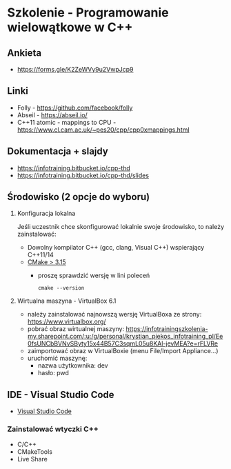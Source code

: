 # Szkolenie - Programowanie wielowątkowe w C++ #

## Ankieta

* https://forms.gle/K2ZeWVy9u2VwpJcp9

## Linki

* Folly - https://github.com/facebook/folly
* Abseil - https://abseil.io/
* C++11 atomic - mappings to CPU - https://www.cl.cam.ac.uk/~pes20/cpp/cpp0xmappings.html

## Dokumentacja + slajdy

* https://infotraining.bitbucket.io/cpp-thd
* https://infotraining.bitbucket.io/cpp-thd/slides

## Środowisko (2 opcje do wyboru)

  1. Konfiguracja lokalna

     Jeśli uczestnik chce skonfigurować lokalnie swoje środowisko, to należy zainstalować:
     
     * Dowolny kompilator C++ (gcc, clang, Visual C++) wspierający C++11/14
     * [CMake > 3.15](https://cmake.org/)
       * proszę sprawdzić wersję w lini poleceń

         ```
         cmake --version
         ```

  2. Wirtualna maszyna - VirtualBox 6.1
     * należy zainstalować najnowszą wersję VirtualBoxa ze strony: https://www.virtualbox.org/
     * pobrać obraz wirtualnej maszyny: https://infotrainingszkolenia-my.sharepoint.com/:u:/g/personal/krystian_piekos_infotraining_pl/Ee0fsUNCbBVNvSByty15x44B57C3sqmL05u8KAl-jevMEA?e=rFLVRe
     * zaimportować obraz w VirtualBoxie (menu File/Import Appliance...)
     * uruchomić maszynę:
       - nazwa użytkownika: dev
       - hasło: pwd

## IDE - Visual Studio Code

* [Visual Studio Code](https://code.visualstudio.com/)

### Zainstalować wtyczki C++

* C/C++
* CMakeTools
* Live Share
